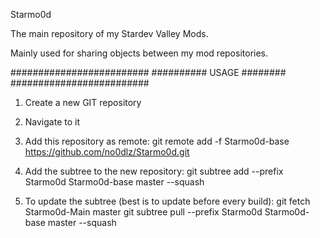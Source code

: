 Starmo0d

The main repository of my Stardev Valley Mods.


Mainly used for sharing objects between my mod repositories.


#########################
########## USAGE ########
#########################

1. Create a new GIT repository
2. Navigate to it

3. Add this repository as remote:
   git remote add -f Starmo0d-base https://github.com/no0dlz/Starmo0d.git

4. Add the subtree to the new repository:
   git subtree add --prefix Starmo0d Starmo0d-base master --squash


5. To update the subtree (best is to update before every build):
   git fetch Starmo0d-Main master
   git subtree pull --prefix Starmo0d Starmo0d-base master --squash